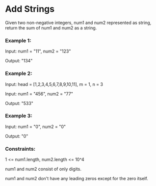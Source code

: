 # Add Strings

Given two non-negative integers, num1 and num2 represented as string, return the sum of num1 and num2 as a string.
 

### Example 1:

Input: num1 = "11", num2 = "123"

Output: "134"

### Example 2:

Input: head = [1,2,3,4,5,6,7,8,9,10,11], m = 1, n = 3

Input: num1 = "456", num2 = "77"

Output: "533"

### Example 3:

Input: num1 = "0", num2 = "0"

Output: "0"


### Constraints:

1 <= num1.length, num2.length <= 10^4

num1 and num2 consist of only digits.

num1 and num2 don't have any leading zeros except for the zero itself.
